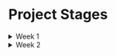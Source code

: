 # Project Stages

<details>
<summary>Week 1</summary>

## Week 1 Project Outputs

* I created dbt models in [greenery/models/staging/postgres](https://github.com/NKeleher/course-dbt/tree/main/greenery/models/staging/postgres)
* All models were run and materialized as views on Snowflake.
* I set up a [products_snapshot](https://github.com/NKeleher/course-dbt/blob/main/greenery/snapshots/products.sql)
* Responses to the question prompts

    > _How many users do we have?_

    There are 130 unique users.

    ```sql
    SELECT
        COUNT(DISTINCT user_id)
    FROM DEV_DB.DBT_NIALLKELEHERGMAILCOM.STG_POSTGRES__USERS;
    ```

    > _On average, how many orders do we receive per hour?_

    On average, there were 7.52 orders per hour.

    ```sql
    WITH hourly_orders AS (
        SELECT
            DATE(created_at_utc) AS order_date,
            HOUR(created_at_utc) AS order_hour,
            COUNT(*) AS orders_per_hour
        FROM DEV_DB.DBT_NIALLKELEHERGMAILCOM.STG_POSTGRES__ORDERS
        GROUP BY 1,2
    )

    SELECT
        AVG(orders_per_hour)
    FROM hourly_orders;
    ```

    > _On average, how long does an order take from being placed to being delivered?_

    On average, orders are delivered in 93.4 hours (approximately 3 days and 21 hours) from the time when the order is created.

    ```sql
    SELECT
        AVG(TIMESTAMPDIFF('hour', created_at_utc, delivered_at_utc)) AS avg_hours_to_delivery
    FROM DEV_DB.DBT_NIALLKELEHERGMAILCOM.STG_POSTGRES__ORDERS
    WHERE order_status = 'delivered';
    ```

    > _How many users have only made one purchase? Two purchases? Three+ purchases?_
    > _Note: you should consider a purchase to be a single order. In other words, if a user places one order for 3 products, they are considered to have made 1 purchase._

    There are 25 users with one order. 28 users with two orders. And 71 users have 3 or more purchases.

    ```sql
    WITH user_order_count AS (
        SELECT
            DISTINCT users.user_id,
            COUNT(*)
                OVER (PARTITION BY users.user_id) AS orders_per_user
        FROM DEV_DB.DBT_NIALLKELEHERGMAILCOM.STG_POSTGRES__ORDERS AS orders
        LEFT JOIN DEV_DB.DBT_NIALLKELEHERGMAILCOM.STG_POSTGRES__USERS AS users
            ON orders.user_id = users.user_id
        ORDER BY orders_per_user DESC
    )

    SELECT
        orders_per_user,
        COUNT(*) AS user_count
    FROM user_order_count
    GROUP BY orders_per_user
    ORDER BY orders_per_user ASC;
    ```

    > _On average, how many unique sessions do we have per hour?_

    There are 16.32 sessions per hour.

    ```sql
    WITH hourly_sessions AS (
        SELECT
            DATE(created_at_utc) AS order_date,
            HOUR(created_at_utc) AS order_hour,
            COUNT(DISTINCT session_id) AS sessions_per_hour
        FROM DEV_DB.DBT_NIALLKELEHERGMAILCOM.STG_POSTGRES__EVENTS
        GROUP BY 1,2
    )

    SELECT AVG(sessions_per_hour) FROM hourly_sessions;
    ```
</details>

<details>
<summary>Week 2</summary>

## Week 2 Project Outputs

</details>
